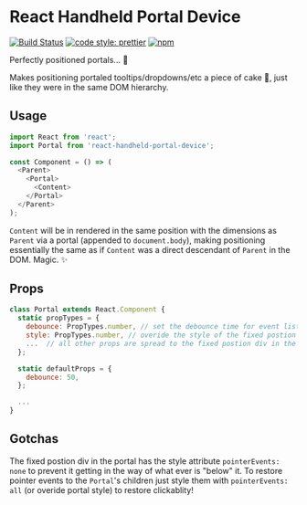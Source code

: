 # React Handheld Portal Device

[![Build Status](https://travis-ci.org/iamjoshellis/react-handheld-portal-device.svg?branch=master)](https://travis-ci.org/iamjoshellis/react-handheld-portal-device)
[![code style: prettier](https://img.shields.io/badge/code_style-prettier-ff69b4.svg)](https://github.com/prettier/prettier)
[![npm](https://img.shields.io/npm/v/react-handheld-portal-device.svg)](https://www.npmjs.com/package/react-handheld-portal-device)

Perfectly positioned portals... 📏

Makes positioning portaled tooltips/dropdowns/etc a piece of cake 🍰, just like they were in the same DOM hierarchy.

## Usage

```js
import React from 'react';
import Portal from 'react-handheld-portal-device';

const Component = () => (
  <Parent>
    <Portal>
      <Content>
    </Portal>
  </Parent>
);
```

`Content` will be in rendered in the same position with the dimensions as `Parent` via a portal (appended to `document.body`), making positioning essentially the same as if `Content` was a direct descendant of `Parent` in the DOM. 
Magic. ✨

## Props

```js
class Portal extends React.Component {
  static propTypes = {
    debounce: PropTypes.number, // set the debounce time for event listeners
    style: PropTypes.number, // overide the style of the fixed postion div in the portal
    ...  // all other props are spread to the fixed postion div in the portal
  };

  static defaultProps = {
    debounce: 50,
  };

  ...
}
```

## Gotchas 

The fixed postion div in the portal has the style attribute `pointerEvents: none` to prevent it getting in the way of what ever is "below" it. To restore pointer events to the `Portal`'s children just style them with `pointerEvents: all` (or overide portal style) to restore clickablity!